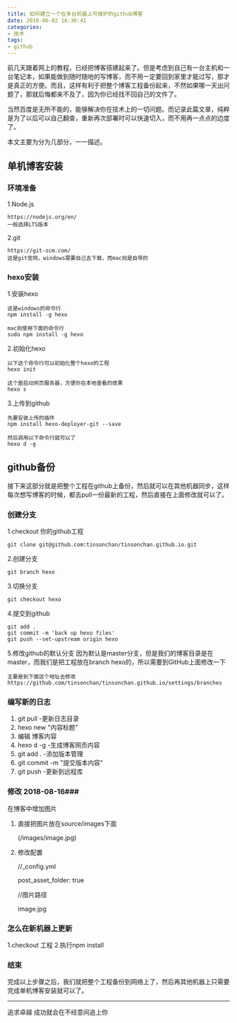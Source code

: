 ```yaml
---
title: 如何建立一个在多台机器上可维护的github博客
date: 2018-06-02 16:36:41
categories:
- 技术
tags:
- github
---
```


前几天跟着网上的教程，已经把博客搭建起来了。但是考虑到自己有一台主机和一台笔记本，如果能做到随时随地的写博客，而不用一定要回到家里才能过写，那才是真正的方便。而且，这样有利于把整个博客工程备份起来，不然如果哪一天出问题了，那就后悔都来不及了，因为你已经找不回自己的文件了。

当然百度是无所不能的，能够解决你在技术上的一切问题。而记录此篇文章，纯粹是为了以后可以自己翻查，重新再次部署时可以快速切入，而不用再一点点的边度了。
<!--more-->

本文主要为分为几部分，一一描述。

## 单机博客安装 ##
### 环境准备 ###

1.Node.js

    https://nodejs.org/en/
	一般选择LTS版本

2.git
	
    https://git-scm.com/
	这是git官网，windows需要自己去下载，而mac则是自带的

### hexo安装 ###

1.安装hexo
	
	这是windows的命令行
	npm install -g hexo

	mac则使用下面的命令行
	sudo npm install -g hexo

2.初始化hexo

    以下这个命令行可以初始化整个hexo的工程
	hexo init
	
	这个是启动网页服务器，方便你在本地查看的效果
	hexo s
	
3.上传到github

    先要安装上传的插件
	npm install hexo-deployer-git --save

	然后调用以下命令行就可以了
	hexo d -g

## github备份 ##
接下来这部分就是把整个工程在github上备份，然后就可以在其他机器同步，这样每次想写博客的时候，都去pull一份最新的工程，然后直接在上面修改就可以了。

### 创建分支 ###
1.checkout 你的github工程

    git clone git@github.com:tinsonchan/tinsonchan.github.io.git

2.创建分支

    git branch hexo

3.切换分支

    git checkout hexo

4.提交到github

    git add .
	git commit -m 'back up hexo files'
	git push --set-upstream origin hexo

5.修改github的默认分支
因为默认是master分支，但是我们的博客目录是在master，而我们是把工程放在branch hexo的，所以需要到GitHub上面修改一下

	主要是到下面这个地址去修改
	https://github.com/tinsonchan/tinsonchan.github.io/settings/branches

### 编写新的日志 ###
1. git pull -更新日志目录
2. hexo new "内容标题"
3. 编辑 博客内容
4. hexo d -g -生成博客网页内容
5. git add . -添加版本管理
6. git commit -m "提交版本内容"
7. git push -更新到远程库

### 修改 2018-08-16###
在博客中增加图片

1. 直接把图片放在source/images下面

	(/images/image.jpg)

2. 修改配置

	//_config.yml

	post_asset_folder: true

	//图片路径

	image.jpg

### 怎么在新机器上更新 ###
1.checkout 工程
2.执行npm install


### 结束 ###
完成以上步骤之后，我们就把整个工程备份到网络上了，然后再其他机器上只需要完成单机博客安装就可以了。

----------
追求卓越 成功就会在不经意间追上你